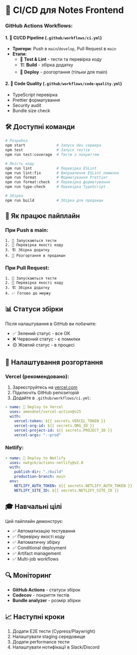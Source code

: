 # 🚀 CI/CD для Notes Frontend

### GitHub Actions Workflows:

#### 1. **🚀 CI/CD Pipeline** (`.github/workflows/ci.yml`)

- **Тригери**: Push в `main`/`develop`, Pull Request в `main`
- **Етапи**:
  - 🧪 **Test & Lint** - тести та перевірка коду
  - 🏗️ **Build** - збірка додатку
  - 🚀 **Deploy** - розгортання (тільки для main)

#### 2. **🎨 Code Quality** (`.github/workflows/code-quality.yml`)

- TypeScript перевірка
- Prettier форматування
- Security audit
- Bundle size check

## 🛠️ Доступні команди

```bash
# Розробка
npm start              # Запуск dev сервера
npm test               # Запуск тестів
npm run test:coverage  # Тести з покриттям

# Якість коду
npm run lint           # Перевірка ESLint
npm run lint:fix       # Виправлення ESLint помилок
npm run format         # Форматування Prettier
npm run format:check   # Перевірка форматування
npm run type-check     # Перевірка TypeScript

# Збірка
npm run build          # Збірка для продакшн
```

## 🎯 Як працює пайплайн

### При Push в main:

```
1. 🧪 Запускаються тести
2. 🎨 Перевірка якості коду
3. 🏗️ Збірка додатку
4. 🚀 Розгортання в продакшн
```

### При Pull Request:

```
1. 🧪 Запускаються тести
2. 🎨 Перевірка якості коду
3. 🏗️ Збірка додатку
4. ✅ Готово до мержу
```

## 📊 Статуси збірки

Після налаштування в GitHub ви побачите:

- ✅ Зелений статус - все ОК
- ❌ Червоний статус - є помилки
- 🟡 Жовтий статус - в процесі

## 🔧 Налаштування розгортання

### Vercel (рекомендовано):

1. Зареєструйтесь на [vercel.com](https://vercel.com)
2. Підключіть GitHub репозиторій
3. Додайте в `.github/workflows/ci.yml`:

```yaml
- name: 🚀 Deploy to Vercel
  uses: amondnet/vercel-action@v25
  with:
    vercel-token: ${{ secrets.VERCEL_TOKEN }}
    vercel-org-id: ${{ secrets.ORG_ID }}
    vercel-project-id: ${{ secrets.PROJECT_ID }}
    vercel-args: "--prod"
```

### Netlify:

```yaml
- name: 🚀 Deploy to Netlify
  uses: nwtgck/actions-netlify@v2.0
  with:
    publish-dir: "./build"
    production-branch: main
  env:
    NETLIFY_AUTH_TOKEN: ${{ secrets.NETLIFY_AUTH_TOKEN }}
    NETLIFY_SITE_ID: ${{ secrets.NETLIFY_SITE_ID }}
```

## 🎓 Навчальні цілі

Цей пайплайн демонструє:

- ✅ Автоматизацію тестування
- ✅ Перевірку якості коду
- ✅ Автоматичну збірку
- ✅ Conditional deployment
- ✅ Artifact management
- ✅ Multi-job workflows

## 🔍 Моніторинг

- **GitHub Actions** - статуси збірок
- **Codecov** - покриття тестів
- **Bundle analyzer** - розмір збірки

## 📈 Наступні кроки

1. Додати E2E тести (Cypress/Playwright)
2. Налаштувати staging середовище
3. Додати performance тести
4. Налаштувати нотифікації в Slack/Discord
